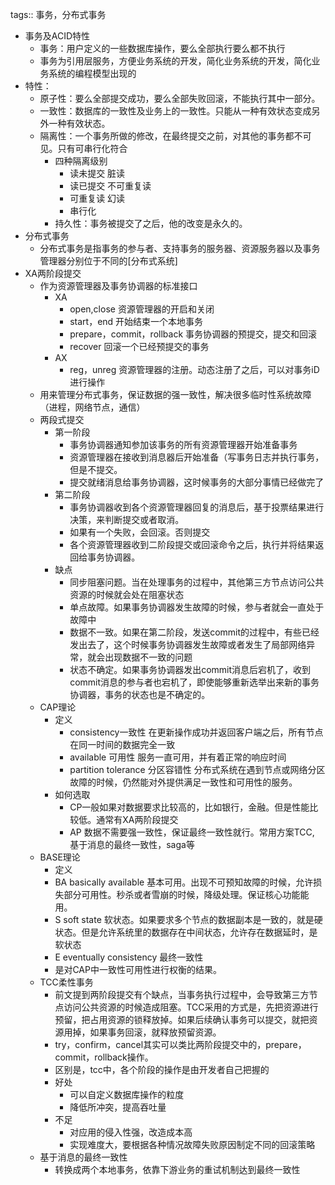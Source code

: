 tags:: 事务，分布式事务

- 事务及ACID特性
	- 事务：用户定义的一些数据库操作，要么全部执行要么都不执行
	- 事务为引用层服务，方便业务系统的开发，简化业务系统的开发，简化业务系统的编程模型出现的
- 特性：
	- 原子性：要么全部提交成功，要么全部失败回滚，不能执行其中一部分。
	- 一致性：数据库的一致性及业务上的一致性。只能从一种有效状态变成另外一种有效状态。
	- 隔离性：一个事务所做的修改，在最终提交之前，对其他的事务都不可见。只有可串行化符合
		- 四种隔离级别
			- 读未提交 脏读
			- 读已提交 不可重复读
			- 可重复读 幻读
			- 串行化
		- 持久性：事务被提交了之后，他的改变是永久的。
- 分布式事务
	- 分布式事务是指事务的参与者、支持事务的服务器、资源服务器以及事务管理器分别位于不同的[分布式系统]
- XA两阶段提交
	- 作为资源管理器及事务协调器的标准接口
		- XA
			- open,close 资源管理器的开启和关闭
			- start，end 开始结束一个本地事务
			- prepare，commit，rollback 事务协调器的预提交，提交和回滚
			- recover 回滚一个已经预提交的事务
		- AX
			- reg，unreg 资源管理器的注册。动态注册了之后，可以对事务iD进行操作
	- 用来管理分布式事务，保证数据的强一致性，解决很多临时性系统故障（进程，网络节点，通信）
	- 两段式提交
		- 第一阶段
			- 事务协调器通知参加该事务的所有资源管理器开始准备事务
			- 资源管理器在接收到消息器后开始准备（写事务日志并执行事务，但是不提交。
			- 提交就绪消息给事务协调器，这时候事务的大部分事情已经做完了
		- 第二阶段
			- 事务协调器收到各个资源管理器回复的消息后，基于投票结果进行决策，来判断提交或者取消。
			- 如果有一个失败，会回滚。否则提交
			- 各个资源管理器收到二阶段提交或回滚命令之后，执行并将结果返回给事务协调器。
		- 缺点
			- 同步阻塞问题。当在处理事务的过程中，其他第三方节点访问公共资源的时候就会处在阻塞状态
			- 单点故障。如果事务协调器发生故障的时候，参与者就会一直处于故障中
			- 数据不一致。如果在第二阶段，发送commit的过程中，有些已经发出去了，这个时候事务协调器发生故障或者发生了局部网络异常，就会出现数据不一致的问题
			- 状态不确定。如果事务协调器发出commit消息后宕机了，收到commit消息的参与者也宕机了，即使能够重新选举出来新的事务协调器，事务的状态也是不确定的。
	- CAP理论
		- 定义
			- consistency一致性 在更新操作成功并返回客户端之后，所有节点在同一时间的数据完全一致
			- available 可用性 服务一直可用，并有着正常的响应时间
			- partition tolerance 分区容错性 分布式系统在遇到节点或网络分区故障的时候，仍然能对外提供满足一致性和可用性的服务。
		- 如何选取
			- CP一般如果对数据要求比较高的，比如银行，金融。但是性能比较低。通常有XA两阶段提交
			- AP 数据不需要强一致性，保证最终一致性就行。常用方案TCC, 基于消息的最终一致性，saga等
	- BASE理论
		- 定义
		- BA basically available 基本可用。出现不可预知故障的时候，允许损失部分可用性。秒杀或者雪崩的时候，降级处理。保证核心功能能用。
		- S soft state 软状态。如果要求多个节点的数据副本是一致的，就是硬状态。但是允许系统里的数据存在中间状态，允许存在数据延时，是软状态
		- E eventually consistency 最终一致性
		- 是对CAP中一致性可用性进行权衡的结果。
	- TCC柔性事务
		- 前文提到两阶段提交有个缺点，当事务执行过程中，会导致第三方节点访问公共资源的时候造成阻塞。TCC采用的方式是，先把资源进行预留，把占用资源的锁释放掉。如果后续确认事务可以提交，就把资源用掉，如果事务回滚，就释放预留资源。
		- try，confirm，cancel其实可以类比两阶段提交中的，prepare，commit，rollback操作。
		- 区别是，tcc中，各个阶段的操作是由开发者自己把握的
		- 好处
			- 可以自定义数据库操作的粒度
			- 降低所冲突，提高吞吐量
		- 不足
			- 对应用的侵入性强，改造成本高
			- 实现难度大，要根据各种情况故障失败原因制定不同的回滚策略
	- 基于消息的最终一致性
		- 转换成两个本地事务，依靠下游业务的重试机制达到最终一致性